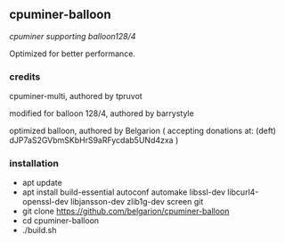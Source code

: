 ## cpuminer-balloon
_cpuminer supporting balloon128/4_

Optimized for better performance.

### credits
cpuminer-multi, authored by tpruvot

modified for balloon 128/4, authored by barrystyle

optimized balloon, authored by Belgarion ( accepting donations at: (deft) dJP7aS2GVbmSKbHrS9aRFycdab5UNd4zxa )

### installation
 * apt update
 * apt install build-essential autoconf automake libssl-dev libcurl4-openssl-dev libjansson-dev zlib1g-dev screen git
 * git clone https://github.com/belgarion/cpuminer-balloon
 * cd cpuminer-balloon
 * ./build.sh

